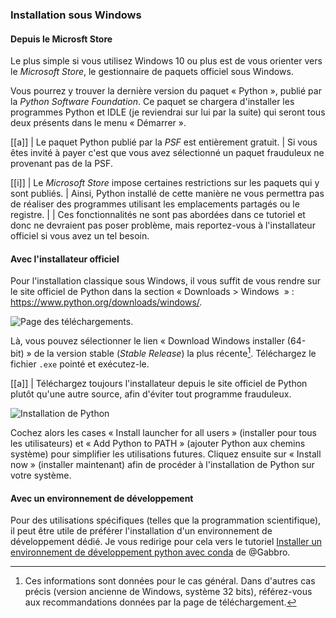 ### Installation sous Windows

#### Depuis le Microsft Store

Le plus simple si vous utilisez Windows 10 ou plus est de vous orienter vers le _Microsoft Store_, le gestionnaire de paquets officiel sous Windows.

Vous pourrez y trouver la dernière version du paquet « Python », publié par la _Python Software Foundation_.
Ce paquet se chargera d'installer les programmes Python et IDLE (je reviendrai sur lui par la suite) qui seront tous deux présents dans le menu « Démarrer ».

[[a]]
| Le paquet Python publié par la _PSF_ est entièrement gratuit.
| Si vous êtes invité à payer c'est que vous avez sélectionné un paquet frauduleux ne provenant pas de la PSF.

[[i]]
| Le _Microsoft Store_ impose certaines restrictions sur les paquets qui y sont publiés.
| Ainsi, Python installé de cette manière ne vous permettra pas de réaliser des programmes utilisant les emplacements partagés ou le registre.
|
| Ces fonctionnalités ne sont pas abordées dans ce tutoriel et donc ne devraient pas poser problème, mais reportez-vous à l'installateur officiel si vous avez un tel besoin.

#### Avec l'installateur officiel

Pour l'installation classique sous Windows, il vous suffit de vous rendre sur le site officiel de Python dans la section « Downloads > Windows  » : <https://www.python.org/downloads/windows/>.

![Page des téléchargements.](img/download_windows.png)

Là, vous pouvez sélectionner le lien « Download Windows installer (64-bit) » de la version stable (_Stable Release_) la plus récente[^versions].
Téléchargez le fichier `.exe` pointé et exécutez-le.

[^versions]: Ces informations sont données pour le cas général. Dans d'autres cas précis (version ancienne de Windows, système 32 bits), référez-vous aux recommandations données par la page de téléchargement.

[[a]]
| Téléchargez toujours l'installateur depuis le site officiel de Python plutôt qu'une autre source, afin d'éviter tout programme frauduleux.

![Installation de Python](img/win_installer.png)

Cochez alors les cases « Install launcher for all users » (installer pour tous les utilisateurs) et « Add Python to PATH » (ajouter Python aux chemins système) pour simplifier les utilisations futures.
Cliquez ensuite sur « Install now » (installer maintenant) afin de procéder à l'installation de Python sur votre système.

#### Avec un environnement de développement

Pour des utilisations spécifiques (telles que la programmation scientifique), il peut être utile de préférer l'installation d'un environnement de développement dédié.
Je vous redirige pour cela vers le tutoriel [Installer un environnement de développement python avec conda](https://zestedesavoir.com/tutoriels/1448/installer-un-environnement-de-developpement-python-avec-conda/) de @Gabbro.
